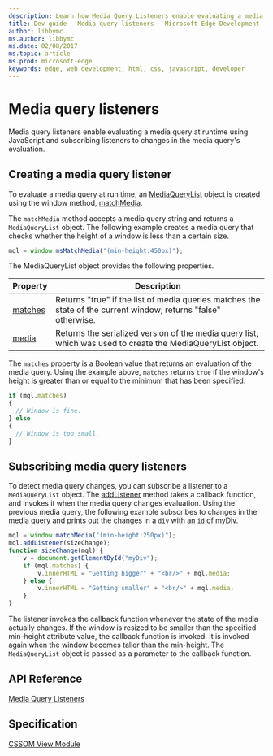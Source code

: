 ---description: Learn how Media Query Listeners enable evaluating a media query at runtime using JavaScript and subscribing listeners to changes in the media query’s evaluation.
title: Dev guide - Media query listeners - Microsoft Edge Development
author: libbymc
ms.author: libbymc
ms.date: 02/08/2017
ms.topic: article
ms.prod: microsoft-edge
keywords: edge, web development, html, css, javascript, developer
---# Media query listenersMedia query listeners enable evaluating a media query at runtime using JavaScript and subscribing listeners to changes in the media query's evaluation.## Creating a media query listenerTo evaluate a media query at run time, an [MediaQueryList](https://msdn.microsoft.com/library/hh772454(v=vs.85).aspx) object is created using the window method, [matchMedia](https://msdn.microsoft.com/library/hh772743(v=vs.85).aspx). The `matchMedia` method accepts a media query string and returns a `MediaQueryList` object. The following example creates a media query that checks whether the height of a window is less than a certain size.``` jsmql = window.msMatchMedia("(min-height:450px)");```The MediaQueryList object provides the following properties.| Property | Description       ||----------|-------------------|[matches](https://msdn.microsoft.com/library/hh772471.aspx) | Returns "true" if the list of media queries matches the state of the current window; returns "false" otherwise.[media](https://msdn.microsoft.com/library/hh772474.aspx) | Returns the serialized version of the media query list, which was used to create the MediaQueryList object. The `matches` property is a Boolean value that returns an evaluation of the media query. Using the example above, `matches` returns `true` if the window's height is greater than or equal to the minimum that has been specified. ``` jsif (mql.matches) {  // Window is fine. } else {  // Window is too small.       }```## Subscribing media query listenersTo detect media query changes, you can subscribe a listener to a `MediaQueryList` object. The [addListener](https://msdn.microsoft.com/library/hh772467(v=vs.85).aspx) method takes a callback function, and invokes it when the media query changes evaluation. Using the previous media query, the following example subscribes to changes in the media query and prints out the changes in a `div` with an `id` of myDiv.``` jsmql = window.matchMedia("(min-height:250px)");mql.addListener(sizeChange); function sizeChange(mql) {    v = document.getElementById("myDiv");    if (mql.matches) {        v.innerHTML = "Getting bigger" + "<br/>" + mql.media;    } else {        v.innerHTML = "Getting smaller" + "<br/>" + mql.media;    }}```The listener invokes the callback function whenever the state of the media actually changes. If the window is resized to be smaller than the specified min-height attribute value, the callback function is invoked. It is invoked again when the window becomes taller than the min-height. The `MediaQueryList` object is passed as a parameter to the callback function.## API Reference [Media Query Listeners](https://msdn.microsoft.com/library/hh772369(v=vs.85).aspx)## Specification[CSSOM View Module](https://www.w3.org/TR/cssom-view/)